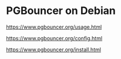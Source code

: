 # PGBouncer on Debian
https://www.pgbouncer.org/usage.html

https://www.pgbouncer.org/config.html

https://www.pgbouncer.org/install.html
